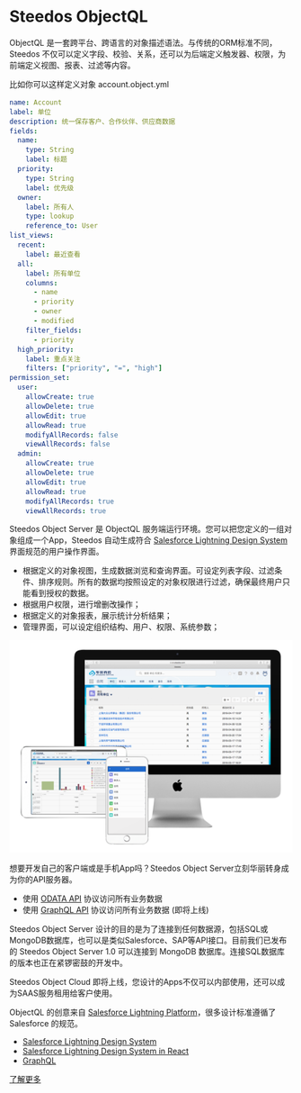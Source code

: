 # Steedos ObjectQL


ObjectQL 是一套跨平台、跨语言的对象描述语法。与传统的ORM标准不同，Steedos 不仅可以定义字段、校验、关系，还可以为后端定义触发器、权限，为前端定义视图、报表、过滤等内容。

比如你可以这样定义对象 account.object.yml
```yaml
name: Account
label: 单位
description: 统一保存客户、合作伙伴、供应商数据
fields:
  name: 
    type: String
    label: 标题 
  priority:
    type: String
    label: 优先级
  owner:
    label: 所有人
    type: lookup
    reference_to: User
list_views:
  recent:
    label: 最近查看
  all:
    label: 所有单位
    columns:
      - name
      - priority
      - owner
      - modified
    filter_fields:
      - priority
  high_priority:
    label: 重点关注
    filters: ["priority", "=", "high"]
permission_set:
  user:
    allowCreate: true
    allowDelete: true
    allowEdit: true
    allowRead: true
    modifyAllRecords: false
    viewAllRecords: false
  admin:
    allowCreate: true
    allowDelete: true
    allowEdit: true
    allowRead: true
    modifyAllRecords: true
    viewAllRecords: true
```

Steedos Object Server 是 ObjectQL 服务端运行环境。您可以把您定义的一组对象组成一个App，Steedos 自动生成符合 [Salesforce Lightning Design System](https://www.lightningdesignsystem.com/) 界面规范的用户操作界面。
- 根据定义的对象视图，生成数据浏览和查询界面。可设定列表字段、过滤条件、排序规则。所有的数据均按照设定的对象权限进行过滤，确保最终用户只能看到授权的数据。
- 根据用户权限，进行增删改操作；
- 根据定义的对象报表，展示统计分析结果；
- 管理界面，可以设定组织结构、用户、权限、系统参数；

![电脑、手机界面展示](docs/assets/mac_ipad_iphone_home.png)

想要开发自己的客户端或是手机App吗？Steedos Object Server立刻华丽转身成为你的API服务器。
- 使用 [ODATA API](http://odata.org) 协议访问所有业务数据
- 使用 [GraphQL API](http://graphql.org) 协议访问所有业务数据 (即将上线)

Steedos Object Server 设计的目的是为了连接到任何数据源，包括SQL或MongoDB数据库，也可以是类似Salesforce、SAP等API接口。目前我们已发布的 Steedos Object Server 1.0 可以连接到 MongoDB 数据库。连接SQL数据库的版本也正在紧锣密鼓的开发中。

Steedos Object Cloud 即将上线，您设计的Apps不仅可以内部使用，还可以成为SAAS服务租用给客户使用。

ObjectQL 的创意来自 [Salesforce Lightning Platform](https://www.salesforce.com/products/platform/)，很多设计标准遵循了 Salesforce 的规范。
- [Salesforce Lightning Design System](https://www.lightningdesignsystem.com/)
- [Salesforce Lightning Design System in React ](https://react.lightningdesignsystem.com/)
- [GraphQL](https://graphql.org/)

[了解更多](https://steedos.github.io/)

